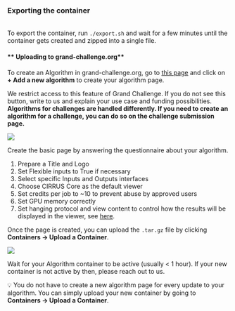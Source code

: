 **<h3 class="text-center ">Exporting the container</h3>**
<br>
To export the container, run `./export.sh` and wait for a few minutes until the container gets created and zipped into a single file. 

#### ** Uploading to grand-challenge.org** 

To create an Algorithm in grand-challenge.org, go to [this page](https://grand-challenge.org/algorithms/) and click on **+ Add a new algorithm** to create your algorithm page.  

We restrict access to this feature of Grand Challenge. If you do not see this button, write to us and explain your use case and funding possibilities. **Algorithms for challenges are handled differently. If you need to create an algorithm for a challenge, you can do so on the challenge submission page.** 

![](https://rumc-gcorg-p-public.s3.amazonaws.com/i/2021/04/01/51b86c8e-69d7-4342-b281-4925d9b58a0d.png) 

Create the basic page by answering the questionnaire about your algorithm. 

1. Prepare a Title and Logo
2. Set Flexible inputs to True if necessary
3. Select specific Inputs and Outputs interfaces
4. Choose CIRRUS Core as the default viewer
5. Set credits per job to ~10 to prevent abuse by approved users
6. Set GPU memory correctly
7. Set hanging protocol and view content to control how the results will be displayed in the viewer, see [here](https://grand-challenge.org/documentation/viewer-layout/).

Once the page is created, you can upload the `.tar.gz` file by clicking **Containers → Upload a Container**. 

![](https://rumc-gcorg-p-public.s3.amazonaws.com/i/2021/03/30/473dbaf9-3579-417f-a176-7e49cbb2d307.PNG)

 Wait for your Algorithm container to be active (usually &lt; 1 hour). If your new container is not active by then, please reach out to us.

💡 You do not have to create a new algorithm page for every update to your algorithm. You can simply upload your new container by going to **Containers → Upload a Container**.